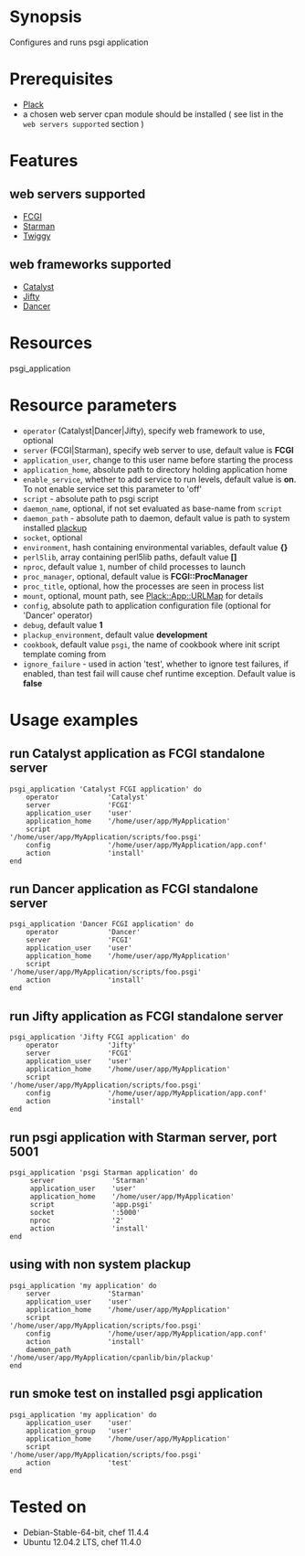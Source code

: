 # Synopsis

Configures and runs psgi application

# Prerequisites
* [Plack](http://search.cpan.org/perldoc?Plack)
* a chosen web server cpan module should be installed ( see  list in the `web servers supported` section )

# Features

## web servers supported
- [FCGI](http://search.cpan.org/perldoc?FCGI)
- [Starman](http://search.cpan.org/perldoc?Starman) 
- [Twiggy](http://search.cpan.org/perldoc?Twiggy) 

## web frameworks supported
- [Catalyst](http://search.cpan.org/perldoc?Catalyst)
- [Jifty](http://search.cpan.org/perldoc?Jifty)
- [Dancer](http://search.cpan.org/perldoc?Dancer)


# Resources
psgi_application

# Resource parameters
- `operator` (Catalyst|Dancer|Jifty), specify web framework to use, optional
- `server` (FCGI|Starman), specify web server to use, default value is **FCGI**
- `application_user`, change to this user name before starting the process
- `application_home`, absolute path to directory holding application home
- `enable_service`, whether to add service to run levels, default value is **on**. To not enable service set this parameter to 'off'
- `script` - absolute path to psgi script
- `daemon_name`, optional, if not set evaluated as base-name from `script` 
- `daemon_path` - absolute path to daemon, default value is path to system installed [plackup](http://search.cpan.org/perldoc?plackup)
- `socket`, optional
- `environment`, hash containing environmental variables, default value **{}**
- `perl5lib`, array containing perl5lib paths, default value **[]**
- `nproc`, default value `1`, number of child processes to launch
- `proc_manager`, optional, default value is **FCGI::ProcManager**
- `proc_title`, optional, how the processes are seen in process list
- `mount`, optional, mount path, see [Plack::App::URLMap](http://search.cpan.org/perldoc?Plack%3A%3AApp%3A%3AURLMap) for details 
- `config`, absolute path to application configuration file (optional for 'Dancer' operator)
- `debug`, default value **1**
- `plackup_environment`, default value **development**
- `cookbook`, default value `psgi`, the name of cookbook where init script template coming from
- `ignore_failure` - used in action 'test', whether to ignore test failures, if enabled, than test fail will cause chef runtime exception. Default value is **false**

# Usage examples

## run Catalyst application as FCGI standalone server

    psgi_application 'Catalyst FCGI application' do
        operator            'Catalyst'
        server              'FCGI'
        application_user    'user'
        application_home    '/home/user/app/MyApplication'
        script              '/home/user/app/MyApplication/scripts/foo.psgi'
        config              '/home/user/app/MyApplication/app.conf'
        action              'install'      
    end

## run Dancer application as FCGI standalone server

    psgi_application 'Dancer FCGI application' do
        operator            'Dancer'
        server              'FCGI'
        application_user    'user'
        application_home    '/home/user/app/MyApplication'
        script              '/home/user/app/MyApplication/scripts/foo.psgi'
        action              'install'      
    end

## run Jifty application as FCGI standalone server

    psgi_application 'Jifty FCGI application' do
        operator            'Jifty'
        server              'FCGI'
        application_user    'user'
        application_home    '/home/user/app/MyApplication'
        script              '/home/user/app/MyApplication/scripts/foo.psgi'
        config              '/home/user/app/MyApplication/app.conf'
        action              'install'      
    end

## run psgi application with Starman server, port 5001

    psgi_application 'psgi Starman application' do
         server              'Starman'
         application_user    'user'
         application_home    '/home/user/app/MyApplication'
         script              'app.psgi'
         socket              ':5000'
         nproc               '2'
         action              'install'
    end

## using with non system plackup

    psgi_application 'my application' do
        server              'Starman'
        application_user    'user'
        application_home    '/home/user/app/MyApplication'
        script              '/home/user/app/MyApplication/scripts/foo.psgi'
        config              '/home/user/app/MyApplication/app.conf'
        action              'install'
        daemon_path         '/home/user/app/MyApplication/cpanlib/bin/plackup'      
    end

## run smoke test on installed psgi application 

    psgi_application 'my application' do
        application_user    'user'
        application_group   'user'
        application_home    '/home/user/app/MyApplication'
        script              '/home/user/app/MyApplication/scripts/foo.psgi'
        action              'test'
    end



# Tested on
* Debian-Stable-64-bit, chef 11.4.4
* Ubuntu 12.04.2 LTS, chef 11.4.0

